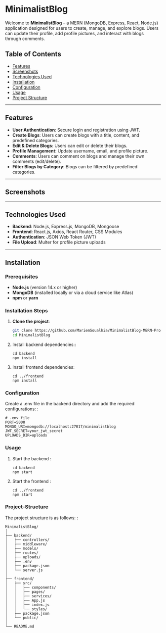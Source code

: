 # MinimalistBlog

Welcome to **MinimalistBlog** – a MERN (MongoDB, Express, React, Node.js) application designed for users to create, manage, and explore blogs. Users can update their profile, add profile pictures, and interact with blogs through comments.

## Table of Contents

- [Features](#features)
- [Screenshots](#screenshots)
- [Technologies Used](#technologies-used)
- [Installation](#installation)
- [Configuration](#configuration)
- [Usage](#usage)
- [Project Structure](#project-structure)

---

## Features

- **User Authentication**: Secure login and registration using JWT.
- **Create Blogs**: Users can create blogs with a title, content, and predefined categories.
- **Edit & Delete Blogs**: Users can edit or delete their blogs.
- **Profile Management**: Update username, email, and profile picture.
- **Comments**: Users can comment on blogs and manage their own comments (edit/delete).
- **Filter Blogs by Category**: Blogs can be filtered by predefined categories.

---

## Screenshots

---

## Technologies Used

- **Backend**: Node.js, Express.js, MongoDB, Mongoose
- **Frontend**: React.js, Axios, React Router, CSS Modules
- **Authentication**: JSON Web Token (JWT)
- **File Upload**: Multer for profile picture uploads

---

## Installation

### Prerequisites

- **Node.js** (version 14.x or higher)
- **MongoDB** (installed locally or via a cloud service like Atlas)
- **npm** or **yarn**

### Installation Steps

1. **Clone the project**:

   ```bash
   git clone https://github.com/MariemSoualhia/MinimalistBlog-MERN-Project.git
   cd MinimalistBlog

   ```

2. Install backend dependencies::

   ```
   cd backend
   npm install
   ```

3. Install frontend dependencies:

   ```
   cd ../frontend
   npm install

   ```

### Configuration

Create a .env file in the backend directory and add the required configurations: :

```
# .env file
PORT=5000
MONGO_URI=mongodb://localhost:27017/minimalistblog
JWT_SECRET=your_jwt_secret
UPLOADS_DIR=uploads
```

### Usage

1. Start the backend :
   ```
   cd backend
   npm start
   ```
2. Start the frontend :
   ```
   cd ../frontend
   npm start
   ```

### Project-Structure

The project structure is as follows: :

```
MinimalistBlog/
│
├── backend/
│   ├── controllers/
│   ├── middleware/
│   ├── models/
│   ├── routes/
│   ├── uploads/
│   ├── .env
│   ├── package.json
│   └── server.js
│
├── frontend/
│   ├── src/
│   │   ├── components/
│   │   ├── pages/
│   │   ├── services/
│   │   ├── App.js
│   │   ├── index.js
│   │   └── styles/
│   ├── package.json
│   └── public/
│
└── README.md
```
